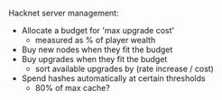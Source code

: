 
Hacknet server management:

- Allocate a budget for 'max upgrade cost'
	- measured as % of player wealth
- Buy new nodes when they fit the budget
- Buy upgrades when they fit the budget
	- sort available upgrades by (rate increase / cost)
- Spend hashes automatically at certain thresholds
	- 80% of max cache?

